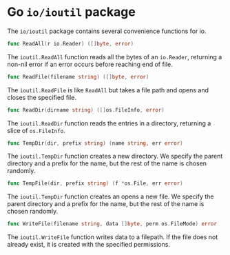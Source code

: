 # Go `io/ioutil` package

The `io/ioutil` package contains several convenience functions for io.

```go
func ReadAll(r io.Reader) ([]byte, error)
```

The `ioutil.ReadAll` function reads all the bytes of an `io.Reader`, returning a non-nil error if an error occurs before reaching end of file.

```go
func ReadFile(filename string) ([]byte, error)
```

The `ioutil.ReadFile` is like `ReadAll` but takes a file path and opens and closes the specified file.

```go
func ReadDir(dirname string) ([]os.FileInfo, error)
```

The `ioutil.ReadDir` function reads the entries in a directory, returning a slice of `os.FileInfo`.

```go
func TempDir(dir, prefix string) (name string, err error)
```

The `ioutil.TempDir` function creates a new directory. We specify the parent directory and a prefix for the name, but the rest of the name is chosen randomly.

```go
func TempFile(dir, prefix string) (f *os.File, err error)
```

The `ioutil.TempDir` function creates an opens a new file. We specify the parent directory and a prefix for the name, but the rest of the name is chosen randomly.

```go
func WriteFile(filename string, data []byte, perm os.FileMode) error
```

The `ioutil.WriteFile` function writes data to a filepath. If the file does not already exist, it is created with the specified permissions.